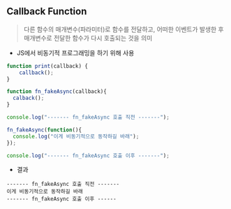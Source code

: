 ## Callback Function
>  다른 함수의 매개변수(파라미터)로 함수를 전달하고, 어떠한 이벤트가 발생한 후 매개변수로 전달한 함수가 다시 호출되는 것을 의미
- JS에서 비동기적 프로그래밍을 하기 위해 사용
```js
function print(callback) {  
    callback();
}
```
```js
function fn_fakeAsync(callback){
  calback();
}

console.log("------- fn_fakeAsync 호출 직전 -------");

fn_fakeAsync(function(){
  console.log("이게 비동기적으로 동작하길 바래");
});

console.log("------- fn_fakeAsync 호출 이후 -------");
```
- 결과
```
------- fn_fakeAsync 호출 직전 -------
이게 비동기적으로 동작하길 바래
------- fn_fakeAsync 호출 이후 ------
```

